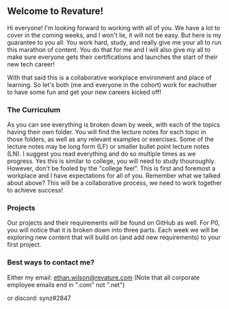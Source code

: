 ## Welcome to Revature!

Hi everyone! I'm looking forward to working with all of you. We have a lot to cover 
in the coming weeks, and I won't lie, it will not be easy. But here is my 
guarantee to you all: You work hard, study, and really give me your all to run this 
marathon of content. You do that for me and I will also give my all to make sure everyone 
gets their certifications and launches the start of their new tech career!

With that said this is a collaborative workplace environment and place of learning. So 
let's both (me and everyone in the cohort) work for eachother to have some fun and 
get your new careers kicked off!

### The Curriculum

As you can see everything is broken down by week, with each of the topics having their 
own folder. You will find the lecture notes for each topic in those folders, as well 
as any relevant examples or exercises. Some of the lecture notes may be long form (LF) or 
smaller bullet point lecture notes (LN). I suggest you read everything and do so multiple 
times as we progress. Yes this is similar to college, you will need to study thouroughly. 
However, don't be fooled by the "college feel". This is first and foremost a workplace 
and I have expectations for all of you. Remember what we talked about above? This will be 
a collaborative process, we need to work together to achieve success!

### Projects

Our projects and their requirements will be found on GitHub as well. For P0, you will notice 
that it is broken down into three parts. Each week we will be exploring new content that 
will build on (and add new requirements) to your first project. 

### Best ways to contact me?

Either my email: ethan.wilson@revature.com
(Note that all corporate employee emails end in ".com" not ".net")

or discord: synz#2847